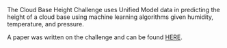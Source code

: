 The Cloud Base Height Challenge uses Unified Model data in predicting the height of a cloud base using machine learning algorithms given humidity, temperature, and pressure.

A paper was written on the challenge and can be found [HERE](https://doi.org/10.1002/wea.4163).
